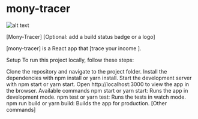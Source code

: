 # mony-tracer

![alt text](https://user-images.githubusercontent.com/65488529/235770474-5c159287-75e1-440b-902e-2480651400e7.jpg)


[Mony-Tracer]
[Optional: add a build status badge or a logo]

[mony-tracer] is a React app that [trace your income ].


Setup
To run this project locally, follow these steps:

Clone the repository and navigate to the project folder.
Install the dependencies with npm install or yarn install.
Start the development server with npm start or yarn start.
Open http://localhost:3000 to view the app in the browser.
Available commands
npm start or yarn start: Runs the app in development mode.
npm test or yarn test: Runs the tests in watch mode.
npm run build or yarn build: Builds the app for production.
[Other commands]





